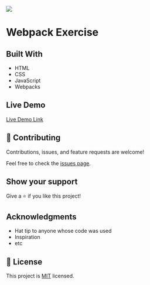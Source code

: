 ![](https://img.shields.io/badge/Microverse-blueviolet)

# Webpack Exercise

## Built With

- HTML
- CSS
- JavaScript
- Webpacks

## Live Demo

[Live Demo Link](https://shadyshawkat.github.io/Webpack-Excercise/)

## 🤝 Contributing

Contributions, issues, and feature requests are welcome!

Feel free to check the [issues page](../../issues/).

## Show your support

Give a ⭐️ if you like this project!

## Acknowledgments

- Hat tip to anyone whose code was used
- Inspiration
- etc

## 📝 License

This project is [MIT](./MIT.md) licensed.
